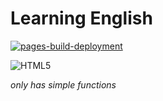 # Learning English

[![pages-build-deployment](https://github.com/pachakutiq199999/pachakutiq199999.github.io/actions/workflows/pages/pages-build-deployment/badge.svg?branch=main)](https://github.com/pachakutiq199999/pachakutiq199999.github.io/actions/workflows/pages/pages-build-deployment)

![HTML5](https://img.shields.io/badge/HTML5-E34F26?style=for-the-badge&logo=html5&logoColor=white)

*only has simple functions*
